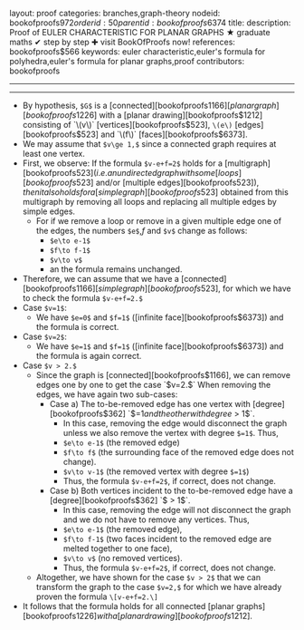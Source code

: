 layout: proof
categories: branches,graph-theory
nodeid: bookofproofs$972
orderid: 50
parentid: bookofproofs$6374
title: 
description: Proof of EULER CHARACTERISTIC FOR PLANAR GRAPHS ★ graduate maths ✔ step by step ✚ visit BookOfProofs now!
references: bookofproofs$566
keywords: euler characteristic,euler's formula for polyhedra,euler's formula for planar graphs,proof
contributors: bookofproofs

---


---

* By hypothesis, `$G$` is a [connected][bookofproofs$1166] [planar graph][bookofproofs$1226] with a [planar drawing][bookofproofs$1212] consisting of `\(v\)` [vertices][bookofproofs$523], `\(e\)` [edges][bookofproofs$523] and `\(f\)` [faces][bookofproofs$6373].
* We may assume that `$v\ge 1,$` since a connected graph requires at least one vertex.
* First, we observe: If the formula `$v-e+f=2$` holds for a [multigraph][bookofproofs$523] (i.e. an undirected graph with some [loops][bookofproofs$523] and/or [multiple edges][bookofproofs$523]), then it also holds for a [simple graph][bookofproofs$523] obtained from this multigraph by removing all loops and replacing all multiple edges by simple edges.
   * For if we remove a loop or remove in a given multiple edge one of the edges, the numbers `$e$`,$f$ and `$v$` change as follows:
      * `$e\to e-1$`
      * `$f\to f-1$`
      * `$v\to v$`
      * an the formula remains unchanged.
* Therefore, we can assume that we have a [connected][bookofproofs$1166] [simple graph][bookofproofs$523], for which we have to check the formula `$v-e+f=2.$` 
* Case `$v=1$`:
   * We have `$e=0$` and `$f=1$` ([infinite face][bookofproofs$6373]) and the formula is correct.
* Case `$v=2$`:
   * We have `$e=1$` and `$f=1$` ([infinite face][bookofproofs$6373]) and the formula is again correct.
* Case `$v > 2.$`
   * Since the graph is [connected][bookofproofs$1166], we can remove edges one by one to get the case `$v=2.$` When removing the edges, we have again two sub-cases:
      * Case a) The to-be-removed edge has one vertex with [degree][bookofproofs$362] `$=1$` and the other with degree `$ > 1$`.
         * In this case, removing the edge would disconnect the graph unless we also remove the vertex with degree `$=1$`. Thus, 
         * `$e\to e-1$` (the removed edge)
         * `$f\to f$` (the surrounding face of the removed edge does not change).
         * `$v\to v-1$` (the removed vertex with degree `$=1$`)
         * Thus, the formula `$v-e+f=2$`, if correct, does not change.
      * Case b) Both vertices incident to the to-be-removed edge have a [degree][bookofproofs$362] `$ > 1$`.
         * In this case, removing the edge will not disconnect the graph and we do not have to remove any vertices. Thus, 
         * `$e\to e-1$` (the removed edge),
         * `$f\to f-1$` (two faces incident to the removed edge are melted together to one face),
         * `$v\to v$` (no removed vertices).
         * Thus, the formula `$v-e+f=2$`, if correct, does not change.
   * Altogether, we have shown for the case `$v > 2$` that we can transform the graph to the case `$v=2,$` for which we have already proven the formula `\[v-e+f=2.\]`
* It follows that the formula holds for all connected [planar graphs][bookofproofs$1226] with a [planar drawing][bookofproofs$1212].
